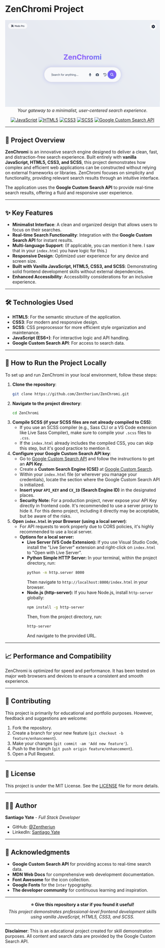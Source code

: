 # ZenChromi Project

<div align="center">
  <img src="https://github.com/Zentheriun/Zentheriun/blob/main/Resources/.IMGs/Web%20-%20ZenChromi.png" alt="ZenChromi Preview" width="700"/>
  <br>
  <em>Your gateway to a minimalist, user-centered search experience.</em>
</div>

<div align="center">
  
  [![JavaScript](https://img.shields.io/badge/JavaScript-ES6+-F7DF1E?style=for-the-badge&logo=javascript&logoColor=black)](https://developer.mozilla.org/en-US/docs/Web/JavaScript)
  [![HTML5](https://img.shields.io/badge/HTML5-E34F26?style=for-the-badge&logo=html5&logoColor=white)](https://developer.mozilla.org/en-US/docs/Web/HTML)
  [![CSS3](https://img.shields.io/badge/CSS3-1572B6?style=for-the-badge&logo=css3&logoColor=white)](https://developer.mozilla.org/en-US/docs/Web/CSS)
  [![SCSS](https://img.shields.io/badge/SCSS-CC6699?style=for-the-badge&logo=sass&logoColor=white)](https://sass-lang.com/)
  [![Google Custom Search API](https://img.shields.io/badge/Google%20Custom%20Search%20API-4285F4?style=for-the-badge&logo=google&logoColor=white)](https://developers.google.com/custom-search/v1/overview)
  
</div>

---

## 🚀 Project Overview

**ZenChromi** is an innovative search engine designed to deliver a clean, fast, and distraction-free search experience. Built entirely with **vanilla JavaScript, HTML5, CSS3, and SCSS**, this project demonstrates how complex and efficient web applications can be constructed without relying on external frameworks or libraries. ZenChromi focuses on simplicity and functionality, providing relevant search results through an intuitive interface.

The application uses the **Google Custom Search API** to provide real-time search results, offering a fluid and responsive user experience.

---

## ✨ Key Features

* **Minimalist Interface**: A clean and organized design that allows users to focus on their searches.
* **Real-time Search Functionality**: Integration with the **Google Custom Search API** for instant results.
* **Multi-language Support**: (If applicable, you can mention it here. I saw that in your `index.html` you have logic for this.)
* **Responsive Design**: Optimized user experience for any device and screen size.
* **Built with Vanilla JavaScript, HTML5, CSS3, and SCSS**: Demonstrating solid frontend development skills without external dependencies.
* **Enhanced Accessibility**: Accessibility considerations for an inclusive experience.

---

## 🛠️ Technologies Used

* **HTML5**: For the semantic structure of the application.
* **CSS3**: For modern and responsive design.
* **SCSS**: CSS preprocessor for more efficient style organization and maintenance.
* **JavaScript (ES6+)**: For interactive logic and API handling.
* **Google Custom Search API**: For access to search data.

---

## 🚀 How to Run the Project Locally

To set up and run ZenChromi in your local environment, follow these steps:

1.  **Clone the repository**:
    ```bash
    git clone https://github.com/Zentheriun/ZenChromi.git
    ```
2.  **Navigate to the project directory**:
    ```bash
    cd ZenChromi
    ```
3.  **Compile SCSS (if your SCSS files are not already compiled to CSS)**:
    * If you use an SCSS compiler (e.g., Sass CLI or a VS Code extension like Live Sass Compiler), make sure to compile your `.scss` files to `.css`.
    * If the `index.html` already includes the compiled CSS, you can skip this step, but it's good practice to mention it.
4.  **Configure your Google Custom Search API key**:
    * Go to [Google Custom Search API](https://developers.google.com/custom-search/v1/overview) and follow the instructions to get an **API Key**.
    * Create a **Custom Search Engine (CSE)** at [Google Custom Search](https://programmablesearchengine.google.com/cse/all).
    * Within your `index.html` file (or wherever you manage your credentials), locate the section where the Google Custom Search API is initialized.
    * **Insert your `API_KEY` and `CX_ID` (Search Engine ID)** in the designated places.
    * **Security Note:** For a production project, never expose your API Key directly in frontend code. It's recommended to use a server proxy to hide it. For this demo project, including it directly may be acceptable, but be aware of the risks.
5.  **Open `index.html` in your Browser (using a local server)**:
    * For API requests to work properly due to CORS policies, it's highly recommended to use a local server.
    * **Options for a local server:**
        * **Live Server (VS Code Extension):** If you use Visual Studio Code, install the "Live Server" extension and right-click on `index.html` to "Open with Live Server".
        * **Python Simple HTTP Server:** In your terminal, within the project directory, run:
            ```bash
            python -m http.server 8000
            ```
            Then navigate to `http://localhost:8000/index.html` in your browser.
        * **Node.js (http-server):** If you have Node.js, install `http-server` globally:
            ```bash
            npm install -g http-server
            ```
            Then, from the project directory, run:
            ```bash
            http-server
            ```
            And navigate to the provided URL.

---

## 📈 Performance and Compatibility

ZenChromi is optimized for speed and performance. It has been tested on major web browsers and devices to ensure a consistent and smooth experience.

---

## 🤝 Contributing

This project is primarily for educational and portfolio purposes. However, feedback and suggestions are welcome:

1.  Fork the repository.
2.  Create a branch for your new feature (`git checkout -b feature/enhancement`).
3.  Make your changes (`git commit -am 'Add new feature'`).
4.  Push to the branch (`git push origin feature/enhancement`).
5.  Open a Pull Request.

---

## 📄 License

This project is under the MIT License. See the [LICENSE](LICENSE) file for more details.

---

## 👨‍💻 Author

**Santiago Yate** - *Full Stack Developer*

-   GitHub: [@Zentheriun](https://github.com/Zentheriun)
-   LinkedIn: [Santiago Yate](https://www.linkedin.com/in/zentheriun/)

---

## 🙏 Acknowledgments

-   **Google Custom Search API** for providing access to real-time search data.
-   **MDN Web Docs** for comprehensive web development documentation.
-   **Font Awesome** for the icon collection.
-   **Google Fonts** for the `Inter` typography.
-   **The developer community** for continuous learning and inspiration.

---

<div align="center">
  <strong>⭐ Give this repository a star if you found it useful!</strong>
  <br>
  <em>This project demonstrates professional-level frontend development skills using vanilla JavaScript, HTML5, CSS3, and SCSS.</em>
</div>

---

**Disclaimer**: This is an educational project created for skill demonstration purposes. All content and search data are provided by the Google Custom Search API.
